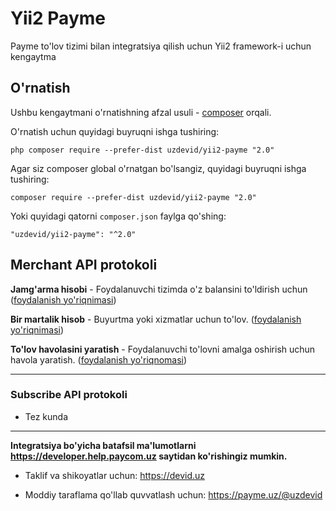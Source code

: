 Yii2 Payme
==========

Payme to'lov tizimi bilan integratsiya qilish uchun Yii2 framework-i uchun kengaytma

O'rnatish
---------

Ushbu kengaytmani o'rnatishning afzal usuli - [composer](http://getcomposer.org/download/) orqali.

O'rnatish uchun quyidagi buyruqni ishga tushiring:

```
php composer require --prefer-dist uzdevid/yii2-payme "2.0"
```

Agar siz composer global o'rnatgan bo'lsangiz, quyidagi buyruqni ishga tushiring:

```
composer require --prefer-dist uzdevid/yii2-payme "2.0"
```

Yoki quyidagi qatorni `composer.json` faylga qo'shing:

```
"uzdevid/yii2-payme": "^2.0"
```

## Merchant API protokoli

**Jamg'arma hisobi** - Foydalanuvchi tizimda o'z balansini to'ldirish uchun ([foydalanish yo'riqnimasi](https://github.com/uzdevid/yii2-payme/tree/main/merchant/savings))

**Bir martalik hisob** - Buyurtma yoki xizmatlar uchun to'lov. ([foydalanish yo'riqnimasi](https://github.com/uzdevid/yii2-payme/tree/main/merchant/disposable))

**To'lov havolasini yaratish** - Foydalanuvchi to'lovni amalga oshirish uchun havola yaratish. ([foydalanish yo'riqnomasi](https://github.com/uzdevid/yii2-payme/tree/main/merchant))

---

### Subscribe API protokoli

- Tez kunda

----

**Integratsiya bo'yicha batafsil ma'lumotlarni https://developer.help.paycom.uz saytidan ko'rishingiz mumkin.**

- Taklif va shikoyatlar uchun: https://devid.uz

- Moddiy taraflama qo'llab quvvatlash uchun: https://payme.uz/@uzdevid